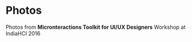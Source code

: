 Photos
======

Photos from **Micronteractions Toolkit for UI/UX Designers** Workshop at IndiaHCI 2016
